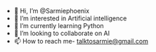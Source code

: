 - 👋 Hi, I’m @Sarmiephoenix
- 👀 I’m interested in Artificial intelligence
- 🌱 I’m currently learning Python
- 💞️ I’m looking to collaborate on AI
- 📫 How to reach me- talktosarmie@gmail.com

<!---
Sarmiephoenix/Sarmiephoenix is a ✨ special ✨ repository because its `README.md` (this file) appears on your GitHub profile.
You can click the Preview link to take a look at your changes.
--->
